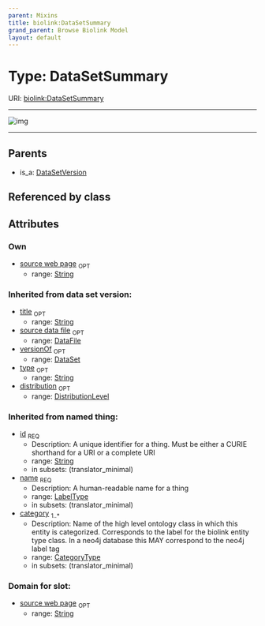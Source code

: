 ```yaml
---
parent: Mixins
title: biolink:DataSetSummary
grand_parent: Browse Biolink Model
layout: default
---
```


# Type: DataSetSummary




URI: [biolink:DataSetSummary](https://w3id.org/biolink/vocab/DataSetSummary)


---

![img](http://yuml.me/diagram/nofunky;dir:TB/class/[DistributionLevel],[DataSetVersion],[DataSetVersion]%5E-[DataSetSummary%7Csource_web_page:string%20%3F;title(i):string%20%3F;type(i):string%20%3F;id(i):string;name(i):label_type;category(i):category_type%20%2B],[DataSet],[DataFile])

---


## Parents

 *  is_a: [DataSetVersion](DataSetVersion.md)

## Referenced by class


## Attributes


### Own

 * [source web page](source_web_page.md)  <sub>OPT</sub>
    * range: [String](types/String.md)

### Inherited from data set version:

 * [title](title.md)  <sub>OPT</sub>
    * range: [String](types/String.md)
 * [source data file](source_data_file.md)  <sub>OPT</sub>
    * range: [DataFile](DataFile.md)
 * [versionOf](versionOf.md)  <sub>OPT</sub>
    * range: [DataSet](DataSet.md)
 * [type](type.md)  <sub>OPT</sub>
    * range: [String](types/String.md)
 * [distribution](distribution.md)  <sub>OPT</sub>
    * range: [DistributionLevel](DistributionLevel.md)

### Inherited from named thing:

 * [id](id.md)  <sub>REQ</sub>
    * Description: A unique identifier for a thing. Must be either a CURIE shorthand for a URI or a complete URI
    * range: [String](types/String.md)
    * in subsets: (translator_minimal)
 * [name](name.md)  <sub>REQ</sub>
    * Description: A human-readable name for a thing
    * range: [LabelType](types/LabelType.md)
    * in subsets: (translator_minimal)
 * [category](category.md)  <sub>1..*</sub>
    * Description: Name of the high level ontology class in which this entity is categorized. Corresponds to the label for the biolink entity type class. In a neo4j database this MAY correspond to the neo4j label tag
    * range: [CategoryType](types/CategoryType.md)
    * in subsets: (translator_minimal)

### Domain for slot:

 * [source web page](source_web_page.md)  <sub>OPT</sub>
    * range: [String](types/String.md)
